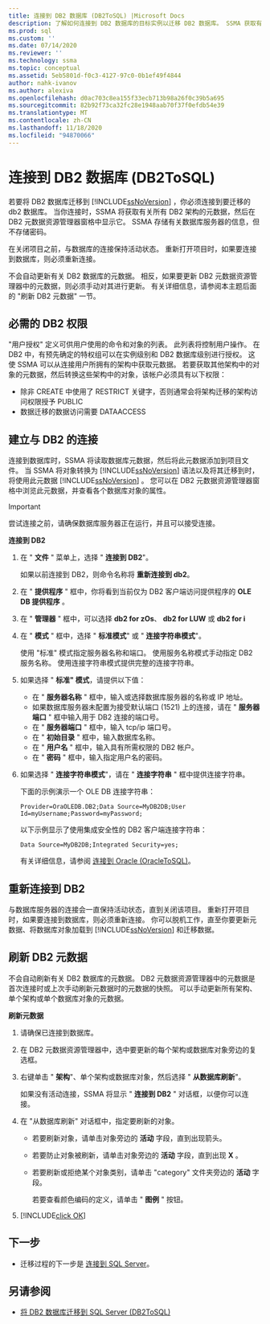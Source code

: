 ```yaml
---
title: 连接到 DB2 数据库 (DB2ToSQL) |Microsoft Docs
description: 了解如何连接到 DB2 数据库的目标实例以迁移 DB2 数据库。 SSMA 获取有关所有 DB2 架构的元数据。
ms.prod: sql
ms.custom: ''
ms.date: 07/14/2020
ms.reviewer: ''
ms.technology: ssma
ms.topic: conceptual
ms.assetid: 5eb5801d-f0c3-4127-97c0-0b1ef49f4844
author: nahk-ivanov
ms.author: alexiva
ms.openlocfilehash: d0ac703c8ea155f33ecb713b98a26f0c39b5a695
ms.sourcegitcommit: 82b92f73ca32fc28e1948aab70f37f0efdb54e39
ms.translationtype: MT
ms.contentlocale: zh-CN
ms.lasthandoff: 11/18/2020
ms.locfileid: "94870066"
---
```

# <a name="connecting-to-db2-database-db2tosql"></a>连接到 DB2 数据库 (DB2ToSQL) 

若要将 DB2 数据库迁移到 [!INCLUDE[ssNoVersion](../../includes/ssnoversion-md.md)] ，你必须连接到要迁移的 db2 数据库。 当你连接时，SSMA 将获取有关所有 DB2 架构的元数据，然后在 DB2 元数据资源管理器窗格中显示它。 SSMA 存储有关数据库服务器的信息，但不存储密码。

在关闭项目之前，与数据库的连接保持活动状态。 重新打开项目时，如果要连接到数据库，则必须重新连接。

不会自动更新有关 DB2 数据库的元数据。 相反，如果要更新 DB2 元数据资源管理器中的元数据，则必须手动对其进行更新。 有关详细信息，请参阅本主题后面的 "刷新 DB2 元数据" 一节。

## <a name="required-db2-permissions"></a>必需的 DB2 权限

"用户授权" 定义可供用户使用的命令和对象的列表。 此列表将控制用户操作。 在 DB2 中，有预先确定的特权组可以在实例级别和 DB2 数据库级别进行授权。 这使 SSMA 可以从连接用户所拥有的架构中获取元数据。 若要获取其他架构中的对象的元数据，然后转换这些架构中的对象，该帐户必须具有以下权限：

- 除非 CREATE 中使用了 RESTRICT 关键字，否则通常会将架构迁移的架构访问权限授予 PUBLIC
- 数据迁移的数据访问需要 DATAACCESS

## <a name="establishing-a-connection-to-db2"></a>建立与 DB2 的连接

连接到数据库时，SSMA 将读取数据库元数据，然后将此元数据添加到项目文件。 当 SSMA 将对象转换为 [!INCLUDE[ssNoVersion](../../includes/ssnoversion-md.md)] 语法以及将其迁移到时，将使用此元数据 [!INCLUDE[ssNoVersion](../../includes/ssnoversion-md.md)] 。 您可以在 DB2 元数据资源管理器窗格中浏览此元数据，并查看各个数据库对象的属性。  

> [!IMPORTANT]
> 尝试连接之前，请确保数据库服务器正在运行，并且可以接受连接。

**连接到 DB2**

1. 在 " **文件** " 菜单上，选择 " **连接到 DB2**"。

   如果以前连接到 DB2，则命令名称将 **重新连接到 db2**。

2. 在 " **提供程序** " 框中，你将看到当前仅为 DB2 客户端访问提供程序的 **OLE DB 提供程序** 。

3. 在 " **管理器** " 框中，可以选择 **db2 for zOs**、 **db2 for LUW** 或 **db2 for i**

4. 在 " **模式** " 框中，选择 " **标准模式**" 或 " **连接字符串模式**"。

   使用 "标准" 模式指定服务器名称和端口。 使用服务名称模式手动指定 DB2 服务名称。 使用连接字符串模式提供完整的连接字符串。

5. 如果选择 " **标准" 模式**，请提供以下值：

   - 在 " **服务器名称** " 框中，输入或选择数据库服务器的名称或 IP 地址。
   - 如果数据库服务器未配置为接受默认端口 (1521) 上的连接，请在 " **服务器端口** " 框中输入用于 DB2 连接的端口号。
   - 在 " **服务器端口** " 框中，输入 tcp/ip 端口号。
   - 在 " **初始目录** " 框中，输入数据库名称。
   - 在 " **用户名** " 框中，输入具有所需权限的 DB2 帐户。
   - 在 " **密码** " 框中，输入指定用户名的密码。

6. 如果选择 " **连接字符串模式**"，请在 " **连接字符串** " 框中提供连接字符串。

   下面的示例演示一个 OLE DB 连接字符串：

   `Provider=OraOLEDB.DB2;Data Source=MyDB2DB;User Id=myUsername;Password=myPassword;`

   以下示例显示了使用集成安全性的 DB2 客户端连接字符串：
  
   `Data Source=MyDB2DB;Integrated Security=yes;`

   有关详细信息，请参阅 [连接到 Oracle &#40;OracleToSQL&#41;](../../ssma/oracle/connect-to-oracle-oracletosql.md)。
  
## <a name="reconnecting-to-db2"></a>重新连接到 DB2

与数据库服务器的连接会一直保持活动状态，直到关闭该项目。 重新打开项目时，如果要连接到数据库，则必须重新连接。 你可以脱机工作，直至你要更新元数据、将数据库对象加载到 [!INCLUDE[ssNoVersion](../../includes/ssnoversion-md.md)] 和迁移数据。

## <a name="refreshing-db2-metadata"></a>刷新 DB2 元数据

不会自动刷新有关 DB2 数据库的元数据。 DB2 元数据资源管理器中的元数据是首次连接时或上次手动刷新元数据时的元数据的快照。 可以手动更新所有架构、单个架构或单个数据库对象的元数据。

**刷新元数据**

1. 请确保已连接到数据库。
2. 在 DB2 元数据资源管理器中，选中要更新的每个架构或数据库对象旁边的复选框。
3. 右键单击 " **架构**"、单个架构或数据库对象，然后选择 " **从数据库刷新**"。

   如果没有活动连接，SSMA 将显示 " **连接到 DB2** " 对话框，以便你可以连接。
  
4. 在 "从数据库刷新" 对话框中，指定要刷新的对象。
   - 若要刷新对象，请单击对象旁边的 **活动** 字段，直到出现箭头。
   - 若要防止对象被刷新，请单击对象旁边的 **活动** 字段，直到出现 **X** 。
   - 若要刷新或拒绝某个对象类别，请单击 "category" 文件夹旁边的 **活动** 字段。

     若要查看颜色编码的定义，请单击 " **图例** " 按钮。

5. [!INCLUDE[click OK](../../includes/clickok-md.md)]

## <a name="next-step"></a>下一步

- 迁移过程的下一步是 [连接到 SQL Server](./connecting-to-sql-server-db2tosql.md)。

## <a name="see-also"></a>另请参阅

- [将 DB2 数据库迁移到 SQL Server &#40;DB2ToSQL&#41;](../../ssma/db2/migrating-db2-databases-to-sql-server-db2tosql.md)